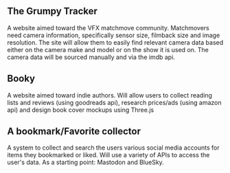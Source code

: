 ## The Grumpy Tracker

A website aimed toward the VFX matchmove community. Matchmovers need camera information, specifically sensor size, filmback size and image resolution. The site will allow them to easily find relevant camera data based either on the camera make and model or on the show it is used on. The camera data will be sourced manually and via the imdb api.

## Booky

A website aimed toward indie authors. Will allow users to collect reading lists and reviews (using goodreads api), research prices/ads (using amazon api) and design book cover mockups using Three.js

## A bookmark/Favorite collector

A system to collect and search the users various social media accounts for items they bookmarked or liked. Will use a variety of APIs to access the user's data. As a starting point: Mastodon and BlueSky.
